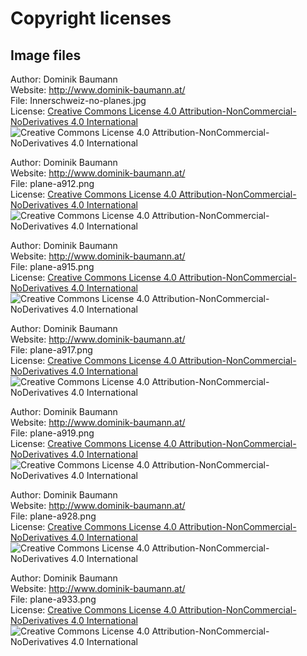 # Copyright licenses

## Image files

Author: Dominik Baumann<br/>
Website: http://www.dominik-baumann.at/<br/>
File: Innerschweiz-no-planes.jpg<br/>
License: [Creative Commons License 4.0 Attribution-NonCommercial-NoDerivatives 4.0 International](https://creativecommons.org/licenses/by-nc-nd/4.0/)<br/>
![Creative Commons License 4.0 Attribution-NonCommercial-NoDerivatives 4.0 International](https://i.creativecommons.org/l/by-nc-nd/3.0/nl/88x31.png)<br/>

Author: Dominik Baumann<br/>
Website: http://www.dominik-baumann.at/<br/>
File: plane-a912.png<br/>
License: [Creative Commons License 4.0 Attribution-NonCommercial-NoDerivatives 4.0 International](https://creativecommons.org/licenses/by-nc-nd/4.0/)<br/>
![Creative Commons License 4.0 Attribution-NonCommercial-NoDerivatives 4.0 International](https://i.creativecommons.org/l/by-nc-nd/3.0/nl/88x31.png)<br/>

Author: Dominik Baumann<br/>
Website: http://www.dominik-baumann.at/<br/>
File: plane-a915.png<br/>
License: [Creative Commons License 4.0 Attribution-NonCommercial-NoDerivatives 4.0 International](https://creativecommons.org/licenses/by-nc-nd/4.0/)<br/>
![Creative Commons License 4.0 Attribution-NonCommercial-NoDerivatives 4.0 International](https://i.creativecommons.org/l/by-nc-nd/3.0/nl/88x31.png)<br/>

Author: Dominik Baumann<br/>
Website: http://www.dominik-baumann.at/<br/>
File: plane-a917.png<br/>
License: [Creative Commons License 4.0 Attribution-NonCommercial-NoDerivatives 4.0 International](https://creativecommons.org/licenses/by-nc-nd/4.0/)<br/>
![Creative Commons License 4.0 Attribution-NonCommercial-NoDerivatives 4.0 International](https://i.creativecommons.org/l/by-nc-nd/3.0/nl/88x31.png)<br/>

Author: Dominik Baumann<br/>
Website: http://www.dominik-baumann.at/<br/>
File: plane-a919.png<br/>
License: [Creative Commons License 4.0 Attribution-NonCommercial-NoDerivatives 4.0 International](https://creativecommons.org/licenses/by-nc-nd/4.0/)<br/>
![Creative Commons License 4.0 Attribution-NonCommercial-NoDerivatives 4.0 International](https://i.creativecommons.org/l/by-nc-nd/3.0/nl/88x31.png)<br/>

Author: Dominik Baumann<br/>
Website: http://www.dominik-baumann.at/<br/>
File: plane-a928.png<br/>
License: [Creative Commons License 4.0 Attribution-NonCommercial-NoDerivatives 4.0 International](https://creativecommons.org/licenses/by-nc-nd/4.0/)<br/>
![Creative Commons License 4.0 Attribution-NonCommercial-NoDerivatives 4.0 International](https://i.creativecommons.org/l/by-nc-nd/3.0/nl/88x31.png)<br/>

Author: Dominik Baumann<br/>
Website: http://www.dominik-baumann.at/<br/>
File: plane-a933.png<br/>
License: [Creative Commons License 4.0 Attribution-NonCommercial-NoDerivatives 4.0 International](https://creativecommons.org/licenses/by-nc-nd/4.0/)<br/>
![Creative Commons License 4.0 Attribution-NonCommercial-NoDerivatives 4.0 International](https://i.creativecommons.org/l/by-nc-nd/3.0/nl/88x31.png)<br/>